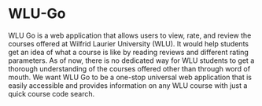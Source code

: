 # WLU-Go
WLU Go is a web application that allows users to view, rate, and review the courses offered at Wilfrid Laurier University (WLU). It would help students get an idea of what a course is like by reading reviews and different rating parameters. As of now, there is no dedicated way for WLU students to get a thorough understanding of the courses offered other than through word of mouth. We want WLU Go to be a one-stop universal web application that is easily accessible and provides information on any WLU course with just a quick course code search. 
